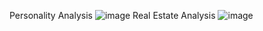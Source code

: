 Personality Analysis
![image](https://github.com/adamczycha/Excel-PowerBI/assets/95883771/fafa7ffe-e664-49c6-aa94-1fffcca68b45)
Real Estate Analysis
![image](https://github.com/adamczycha/Excel-PowerBI/assets/95883771/8199e912-6942-459a-a2aa-6e32ac596643)

